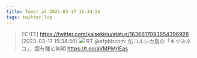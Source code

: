 ```yaml
---
title: Tweet at 2023-03-17 15:34:56
tags: twitter_log
---
```


> [!CITE] https://twitter.com/kaisekiriu/status/1636617093654396928 (2023-03-17 15:34:56)
> ![](https://twitter.com/kaisekiriu/status/1636617093654396928)
> RT @afpbbcom: 仏コルシカ島の「キツネネコ」、固有種と判明
>  https://t.co/aVMPMrlEas
